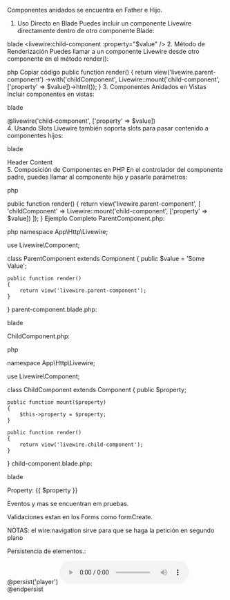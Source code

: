 Componentes anidados se encuentra en Father e Hijo.

1. Uso Directo en Blade
Puedes incluir un componente Livewire directamente dentro de otro componente Blade:

blade
<livewire:child-component :property="$value" />
2. Método de Renderización
Puedes llamar a un componente Livewire desde otro componente en el método render():

php
Copiar código
public function render()
{
    return view('livewire.parent-component')
        ->with('childComponent', Livewire::mount('child-component', ['property' => $value])->html());
}
3. Componentes Anidados en Vistas
Incluir componentes en vistas:

blade
<!-- parent-component.blade.php -->
<div>
    @livewire('child-component', ['property' => $value])
</div>
4. Usando Slots
Livewire también soporta slots para pasar contenido a componentes hijos:

blade
<!-- parent-component.blade.php -->
<div>
    <livewire:child-component>
        <x-slot name="header">Header Content</x-slot>
    </livewire:child-component>
</div>
5. Composición de Componentes en PHP
En el controlador del componente padre, puedes llamar al componente hijo y pasarle parámetros:

php

public function render()
{
    return view('livewire.parent-component', [
        'childComponent' => Livewire::mount('child-component', ['property' => $value])
    ]);
}
Ejemplo Completo
ParentComponent.php:

php
namespace App\Http\Livewire;

use Livewire\Component;

class ParentComponent extends Component
{
    public $value = 'Some Value';

    public function render()
    {
        return view('livewire.parent-component');
    }
}
parent-component.blade.php:

blade
<div>
    <livewire:child-component :property="$value" />
</div>
ChildComponent.php:




php

namespace App\Http\Livewire;

use Livewire\Component;

class ChildComponent extends Component
{
    public $property;

    public function mount($property)
    {
        $this->property = $property;
    }

    public function render()
    {
        return view('livewire.child-component');
    }
}
child-component.blade.php:

blade
<div>
    Property: {{ $property }}

Eventos y mas  se encuentran em pruebas.

Validaciones estan en los Forms como formCreate.



NOTAS: 
el wire:navigation sirve para que se haga la petición en segundo plano



Persistencia de elementos.:

@persist('player')
    <audio src="{{asset('audios/audio.mp4')}} " controls></audio>
@endpersist

